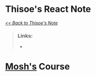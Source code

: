# Thisoe's React Note

_[<< Back to Thisoe's Note](./README.md)_

> ### Links:
>
> - 
>
> 

# [Mosh's](https://youtu.be/SqcY0GlETPk) Course
